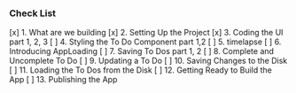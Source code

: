 ### Check List

[x] 1. What are we building
[x] 2. Setting Up the Project
[x] 3. Coding the UI part 1, 2, 3
[ ] 4. Styling the To Do Component part 1,2 
[ ] 5. timelapse
[ ] 6. Introducing AppLoading
[ ] 7. Saving To Dos part 1, 2 
[ ] 8. Complete and Uncomplete To Do
[ ] 9. Updating a To Do
[ ] 10. Saving Changes to the Disk
[ ] 11. Loading the To Dos from the Disk
[ ] 12. Getting Ready to Build the App
[ ] 13. Publishing the App
